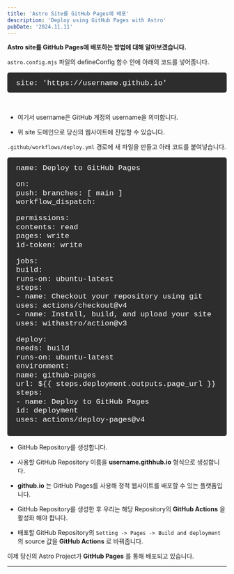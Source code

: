 ```yaml
---
title: 'Astro Site를 GitHub Pages에 배포'
description: 'Deploy using GitHub Pages with Astro'
pubDate: '2024.11.11'
---
```


**Astro site를 GitHub Pages에 배포하는 방법에 대해 알아보겠습니다.**

`astro.config.mjs` 파일의 defineConfig 함수 안에 아래의 코드를 넣어줍니다.

<div class="terminal">
site: 'https://username.github.io'
</div>

<br>

- 여기서 username은 GitHub 계정의 username을 의미합니다.

- 위 site 도메인으로 당신의 웹사이트에 진입할 수 있습니다.

`.github/workflows/deploy.yml` 경로에 새 파일을 만들고 아래 코드를 붙여넣습니다.

<div class="terminal">
name: Deploy to GitHub Pages

on:  
push:
branches: [ main ]  
workflow_dispatch:

permissions:  
contents: read  
pages: write  
id-token: write

jobs:  
build:  
runs-on: ubuntu-latest  
steps:  
\- name: Checkout your repository using git  
uses: actions/checkout@v4  
\- name: Install, build, and upload your site  
uses: withastro/action@v3

deploy:  
needs: build  
runs-on: ubuntu-latest  
environment:  
 name: github-pages  
 url: ${{ steps.deployment.outputs.page_url }}  
steps:  
 \- name: Deploy to GitHub Pages  
 id: deployment  
 uses: actions/deploy-pages@v4

</div>

- GitHub Repository를 생성합니다.

- 사용할 GitHub Repository 이름을 **username.githhub.io** 형식으로 생성합니다.

- **github.io** 는 GitHub Pages를 사용해 정적 웹사이트를 배포할 수 있는 플랫폼입니다.

- GitHub Repository를 생성한 후 우리는 해당 Repository의 **GitHub Actions** 을 활성화 해야 합니다.

- 배포할 GitHub Repository의 `Setting -> Pages -> Build and deployment` 의 source 값을 **GitHub Actions** 로 바꿔줍니다.

이제 당신의 Astro Project가 **GitHub Pages** 를 통해 배포되고 있습니다.

---

<style>
h1 {
    font-size: 2em;
    margin-bottom: 20px;
}


.terminal {
    background-color: #2d2d2d; 
    color: #ffffff; 
    padding: 15px 10px 10px 20px;
    border-radius: 5px;
    font-family: 'Courier New', monospace;
    font-size: 17px;
    line-height: 1.2;
    overflow-x: auto;
    margin: 15px 0;
}
</style>

<script src="https://utteranc.es/client.js"
        repo="tjsgh1217/tjsgh1217.github.io"
        issue-term="pathname"
        theme="github-light"
        crossorigin="anonymous"
        async>
</script>

